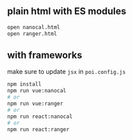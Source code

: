 ## plain html with ES modules

```sh
open nanocal.html
open ranger.html
```

## with frameworks

make sure to update `jsx` in `poi.config.js`

```sh
npm install
npm run vue:nanocal
# or
npm run vue:ranger
# or
npm run react:nanocal
# or
npm run react:ranger
```
